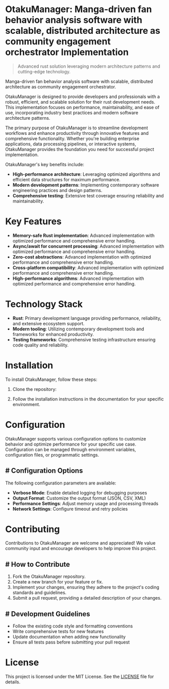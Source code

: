 <!-- fallback_OtakuManager_20251021160353_44504 -->

# OtakuManager: Manga-driven fan behavior analysis software with scalable, distributed architecture as community engagement orchestrator Implementation
> Advanced rust solution leveraging modern architecture patterns and cutting-edge technology.

Manga-driven fan behavior analysis software with scalable, distributed architecture as community engagement orchestrator.

OtakuManager is designed to provide developers and professionals with a robust, efficient, and scalable solution for their rust development needs. This implementation focuses on performance, maintainability, and ease of use, incorporating industry best practices and modern software architecture patterns.

The primary purpose of OtakuManager is to streamline development workflows and enhance productivity through innovative features and comprehensive functionality. Whether you're building enterprise applications, data processing pipelines, or interactive systems, OtakuManager provides the foundation you need for successful project implementation.

OtakuManager's key benefits include:

* **High-performance architecture**: Leveraging optimized algorithms and efficient data structures for maximum performance.
* **Modern development patterns**: Implementing contemporary software engineering practices and design patterns.
* **Comprehensive testing**: Extensive test coverage ensuring reliability and maintainability.

# Key Features

* **Memory-safe Rust implementation**: Advanced implementation with optimized performance and comprehensive error handling.
* **Async/await for concurrent processing**: Advanced implementation with optimized performance and comprehensive error handling.
* **Zero-cost abstractions**: Advanced implementation with optimized performance and comprehensive error handling.
* **Cross-platform compatibility**: Advanced implementation with optimized performance and comprehensive error handling.
* **High-performance algorithms**: Advanced implementation with optimized performance and comprehensive error handling.

# Technology Stack

* **Rust**: Primary development language providing performance, reliability, and extensive ecosystem support.
* **Modern tooling**: Utilizing contemporary development tools and frameworks for enhanced productivity.
* **Testing frameworks**: Comprehensive testing infrastructure ensuring code quality and reliability.

# Installation

To install OtakuManager, follow these steps:

1. Clone the repository:


2. Follow the installation instructions in the documentation for your specific environment.

# Configuration

OtakuManager supports various configuration options to customize behavior and optimize performance for your specific use case. Configuration can be managed through environment variables, configuration files, or programmatic settings.

## # Configuration Options

The following configuration parameters are available:

* **Verbose Mode**: Enable detailed logging for debugging purposes
* **Output Format**: Customize the output format (JSON, CSV, XML)
* **Performance Settings**: Adjust memory usage and processing threads
* **Network Settings**: Configure timeout and retry policies

# Contributing

Contributions to OtakuManager are welcome and appreciated! We value community input and encourage developers to help improve this project.

## # How to Contribute

1. Fork the OtakuManager repository.
2. Create a new branch for your feature or fix.
3. Implement your changes, ensuring they adhere to the project's coding standards and guidelines.
4. Submit a pull request, providing a detailed description of your changes.

## # Development Guidelines

* Follow the existing code style and formatting conventions
* Write comprehensive tests for new features
* Update documentation when adding new functionality
* Ensure all tests pass before submitting your pull request

# License

This project is licensed under the MIT License. See the [LICENSE](https://github.com/Hantan1080/OtakuManager/blob/main/LICENSE) file for details.
